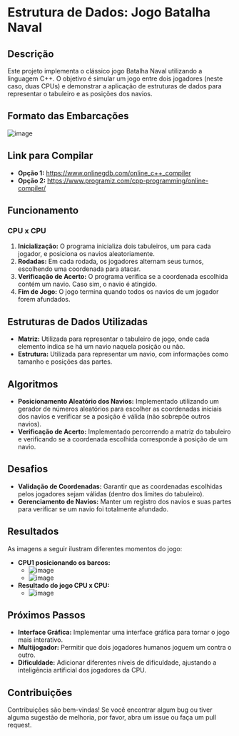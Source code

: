 # Estrutura de Dados: Jogo Batalha Naval

## Descrição

Este projeto implementa o clássico jogo Batalha Naval utilizando a linguagem C++. O objetivo é simular um jogo entre dois jogadores (neste caso, duas CPUs) e demonstrar a aplicação de estruturas de dados para representar o tabuleiro e as posições dos navios.
## Formato das Embarcações
![image](https://github.com/user-attachments/assets/d83a9d31-782c-40ee-8959-929e4f753843)

## Link para Compilar

* **Opção 1:** https://www.onlinegdb.com/online_c++_compiler
* **Opção 2:** https://www.programiz.com/cpp-programming/online-compiler/

## Funcionamento
### CPU x CPU

1. **Inicialização:** O programa inicializa dois tabuleiros, um para cada jogador, e posiciona os navios aleatoriamente.
2. **Rodadas:** Em cada rodada, os jogadores alternam seus turnos, escolhendo uma coordenada para atacar.
3. **Verificação de Acerto:** O programa verifica se a coordenada escolhida contém um navio. Caso sim, o navio é atingido.
4. **Fim de Jogo:** O jogo termina quando todos os navios de um jogador forem afundados.

## Estruturas de Dados Utilizadas

* **Matriz:** Utilizada para representar o tabuleiro de jogo, onde cada elemento indica se há um navio naquela posição ou não.
* **Estrutura:** Utilizada para representar um navio, com informações como tamanho e posições das partes.

## Algoritmos

* **Posicionamento Aleatório dos Navios:** Implementado utilizando um gerador de números aleatórios para escolher as coordenadas iniciais dos navios e verificar se a posição é válida (não sobrepõe outros navios).
* **Verificação de Acerto:** Implementado percorrendo a matriz do tabuleiro e verificando se a coordenada escolhida corresponde à posição de um navio.

## Desafios

* **Validação de Coordenadas:** Garantir que as coordenadas escolhidas pelos jogadores sejam válidas (dentro dos limites do tabuleiro).
* **Gerenciamento de Navios:** Manter um registro dos navios e suas partes para verificar se um navio foi totalmente afundado.

## Resultados

As imagens a seguir ilustram diferentes momentos do jogo:

* **CPU1 posicionando os barcos:**
    * ![image](https://github.com/user-attachments/assets/aebbd08d-734d-499c-89b7-62f5193831f5)
    * ![image](https://github.com/user-attachments/assets/00746933-647a-4501-a9f9-6d5b6c66e15e)
* **Resultado do jogo CPU x CPU:**
    * ![image](https://github.com/user-attachments/assets/0f8c80c9-dddb-4af6-9c81-0b644c418f90)

## Próximos Passos

* **Interface Gráfica:** Implementar uma interface gráfica para tornar o jogo mais interativo.
* **Multijogador:** Permitir que dois jogadores humanos joguem um contra o outro.
* **Dificuldade:** Adicionar diferentes níveis de dificuldade, ajustando a inteligência artificial dos jogadores da CPU.

## Contribuições

Contribuições são bem-vindas! Se você encontrar algum bug ou tiver alguma sugestão de melhoria, por favor, abra um issue ou faça um pull request.
